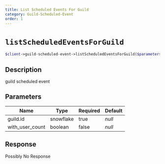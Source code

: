 ```yaml
---
title: List Scheduled Events For Guild
category: Guild-Scheduled-Event
order: 1
---
```


# `listScheduledEventsForGuild`

```php
$client->guild-scheduled-event->listScheduledEventsForGuild($parameters);
```

## Description

guild scheduled event

## Parameters


Name | Type | Required | Default
--- | --- | --- | ---
guild.id | snowflake | true | *null*
with_user_count | boolean | false | *null*

## Response

Possibly No Response

